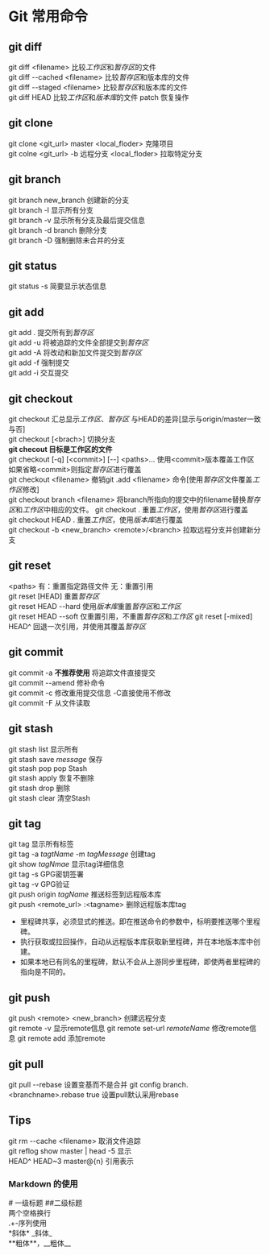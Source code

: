 # Git 常用命令
## git diff
git diff <filename\> 比较*工作区*和*暂存区*的文件  
git diff --cached <filename\> 比较*暂存区*和版本库的文件  
git diff --staged <filename\> 比较*暂存区*和版本库的文件  
git diff HEAD 比较*工作区*和*版本库*的文件
patch 恢复操作

## git clone
git clone <git_url\> master <local_floder\> 克隆项目  
git colne <git_url\> -b 远程分支 <local_floder\> 拉取特定分支  

## git branch
git branch new_branch 创建新的分支  
git branch -l 显示所有分支  
git branch -v 显示所有分支及最后提交信息  
git branch -d branch 删除分支  
git branch -D 强制删除未合并的分支  

## git status    
git status -s 简要显示状态信息

## git add  
git add .  提交所有到*暂存区*  
git add -u 将被追踪的文件全部提交到*暂存区*  
git add -A 将改动和新加文件提交到*暂存区*  
git add -f 强制提交  
git add -i 交互提交  

## git checkout
git checkout 汇总显示*工作区*、*暂存区* 与HEAD的差异[显示与origin/master一致与否]  
git checkout [<brach\>] 切换分支  
**git checout <file> 目标是工作区的文件**  
git checkout [-q] [<commit\>] [--] <paths\>...  使用<commit\>版本覆盖工作区 如果省略<commit\>则指定*暂存区*进行覆盖  
git checkout <filename\> 撤销git .add <filename\> 命令[使用*暂存区*文件覆盖*工作区*修改]  
git checkout branch <filename\> 将branch所指向的提交中的filename替换*暂存区*和*工作区*中相应的文件。
git checkout . 重置*工作区*，使用*暂存区*进行覆盖  
git checkout HEAD . 重置*工作区*，使用*版本库*进行覆盖  
git checkout -b <new_branch\> <remote\>/<branch\>  拉取远程分支并创建新分支

## git reset
<paths\> 有：重置指定路径文件 无：重置引用  
git reset [HEAD] 重置*暂存区*  
git reset HEAD --hard 使用*版本库*重置*暂存区*和*工作区*  
git reset HEAD --soft 仅重置引用，不重置*暂存区*和*工作区*
git reset [-mixed] HEAD^ 回退一次引用，并使用其覆盖*暂存区*

## git commit
git commit -a **不推荐使用** 将追踪文件直接提交  
git commit --amend 修补命令  
git commit -c 修改重用提交信息 -C直接使用不修改  
git commit -F 从文件读取

## git stash
git stash list 显示所有  
git stash save *message* 保存    
git stash pop pop Stash  
git stash apply 恢复不删除  
git stash drop 删除  
git stash clear 清空Stash

## git tag
git tag  显示所有标签  
git tag -a *tagtName* -m *tagMessage* 创建tag  
git show *tagNmae*  显示tag详细信息  
git tag -s GPG密钥签署  
git tag -v GPG验证  
git push origin *tagName* 推送标签到远程版本库    
git push <remote_url\>  :<tagname\> 删除远程版本库tag
+ 里程碑共享，必须显式的推送。即在推送命令的参数中，标明要推送哪个里程碑。
+ 执行获取或拉回操作，自动从远程版本库获取新里程碑，并在本地版本库中创建。
+ 如果本地已有同名的里程碑，默认不会从上游同步里程碑，即使两者里程碑的指向是不同的。

## git push
git push <remote\> <new_branch\> 创建远程分支  
git remote -v 显示remote信息
git remote set-url *remoteName* 修改remote信息
git remote add 添加remote

## git pull
git pull --rebase  设置变基而不是合并
git config branch.<branchname\>.rebase true 设置pull默认采用rebase  


## Tips
git rm --cache <filename\> 取消文件追踪  
git reflog show master | head -5 显示  
HEAD^ HEAD~3 master@{n} 引用表示

### Markdown 的使用
\# 一级标题  \#\#二级标题  
两个空格换行  
\.\+\-序列使用   
\*斜体\* \_斜体\_  
\*\*粗体\*\*，\_\_粗体\_\_
